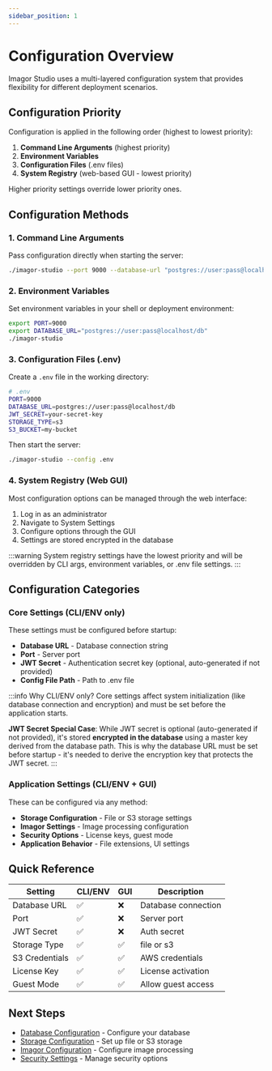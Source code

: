 ```yaml
---
sidebar_position: 1
---
```


# Configuration Overview

Imagor Studio uses a multi-layered configuration system that provides flexibility for different deployment scenarios.

## Configuration Priority

Configuration is applied in the following order (highest to lowest priority):

1. **Command Line Arguments** (highest priority)
2. **Environment Variables**
3. **Configuration Files** (.env files)
4. **System Registry** (web-based GUI - lowest priority)

Higher priority settings override lower priority ones.

## Configuration Methods

### 1. Command Line Arguments

Pass configuration directly when starting the server:

```bash
./imagor-studio --port 9000 --database-url "postgres://user:pass@localhost/db"
```

### 2. Environment Variables

Set environment variables in your shell or deployment environment:

```bash
export PORT=9000
export DATABASE_URL="postgres://user:pass@localhost/db"
./imagor-studio
```

### 3. Configuration Files (.env)

Create a `.env` file in the working directory:

```bash
# .env
PORT=9000
DATABASE_URL=postgres://user:pass@localhost/db
JWT_SECRET=your-secret-key
STORAGE_TYPE=s3
S3_BUCKET=my-bucket
```

Then start the server:

```bash
./imagor-studio --config .env
```

### 4. System Registry (Web GUI)

Most configuration options can be managed through the web interface:

1. Log in as an administrator
2. Navigate to System Settings
3. Configure options through the GUI
4. Settings are stored encrypted in the database

:::warning
System registry settings have the lowest priority and will be overridden by CLI args, environment variables, or .env file settings.
:::

## Configuration Categories

### Core Settings (CLI/ENV only)

These settings must be configured before startup:

- **Database URL** - Database connection string
- **Port** - Server port
- **JWT Secret** - Authentication secret key (optional, auto-generated if not provided)
- **Config File Path** - Path to .env file

:::info Why CLI/ENV only?
Core settings affect system initialization (like database connection and encryption) and must be set before the application starts.

**JWT Secret Special Case**: While JWT secret is optional (auto-generated if not provided), it's stored **encrypted in the database** using a master key derived from the database path. This is why the database URL must be set before startup - it's needed to derive the encryption key that protects the JWT secret.
:::

### Application Settings (CLI/ENV + GUI)

These can be configured via any method:

- **Storage Configuration** - File or S3 storage settings
- **Imagor Settings** - Image processing configuration
- **Security Options** - License keys, guest mode
- **Application Behavior** - File extensions, UI settings

## Quick Reference

| Setting | CLI/ENV | GUI | Description |
|---------|---------|-----|-------------|
| Database URL | ✅ | ❌ | Database connection |
| Port | ✅ | ❌ | Server port |
| JWT Secret | ✅ | ❌ | Auth secret |
| Storage Type | ✅ | ✅ | file or s3 |
| S3 Credentials | ✅ | ✅ | AWS credentials |
| License Key | ✅ | ✅ | License activation |
| Guest Mode | ✅ | ✅ | Allow guest access |

## Next Steps

- [Database Configuration](./database) - Configure your database
- [Storage Configuration](./storage) - Set up file or S3 storage
- [Imagor Configuration](./imagor) - Configure image processing
- [Security Settings](./security) - Manage security options
